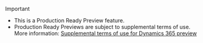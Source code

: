 > [!IMPORTANT]
> - This is a Production Ready Preview feature.
> - Production Ready Previews are subject to supplemental terms of use. More information: [Supplemental terms of use for Dynamics 365 preview](https://go.microsoft.com/fwlink/?linkid=2189520)